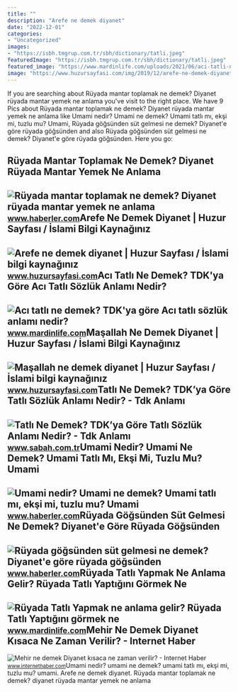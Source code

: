 ```yaml
---
title: ""
description: "Arefe ne demek diyanet"
date: "2022-12-01"
categories:
- "Uncategorized"
images:
- "https://isbh.tmgrup.com.tr/sbh/dictionary/tatli.jpeg"
featuredImage: "https://isbh.tmgrup.com.tr/sbh/dictionary/tatli.jpeg"
featured_image: "https://www.mardinlife.com/uploads/2021/06/aci-tatli-ne-demek-tdkya-gore-aci-tatli-sozluk-anlami-nedir-66187.jpg"
image: "https://www.huzursayfasi.com/img/2019/12/arefe-ne-demek-diyanet.jpg"
---
```


If you are searching about Rüyada mantar toplamak ne demek? Diyanet rüyada mantar yemek ne anlama you've visit to the right place. We have 9 Pics about Rüyada mantar toplamak ne demek? Diyanet rüyada mantar yemek ne anlama like Umami nedir? Umami ne demek? Umami tatlı mı, ekşi mi, tuzlu mu? Umami, Rüyada göğsünden süt gelmesi ne demek? Diyanet'e göre rüyada göğsünden and also Rüyada göğsünden süt gelmesi ne demek? Diyanet'e göre rüyada göğsünden. Here you go:

Rüyada Mantar Toplamak Ne Demek? Diyanet Rüyada Mantar Yemek Ne Anlama
----------------------------------------------------------------------

 ![Rüyada mantar toplamak ne demek? Diyanet rüyada mantar yemek ne anlama](https://i.hbrcdn.com/haber/2021/03/30/ruyada-mantar-toplamak-ne-demek-diyanet-ruyada-14030005_2795_amp.jpg) <small>www.haberler.com</small>Arefe Ne Demek Diyanet | Huzur Sayfası / İslami Bilgi Kaynağınız
----------------------------------------------------------------

 ![Arefe ne demek diyanet | Huzur Sayfası / İslami bilgi kaynağınız](https://www.huzursayfasi.com/img/2019/12/arefe-ne-demek-diyanet.jpg) <small>www.huzursayfasi.com</small>Acı Tatlı Ne Demek? TDK'ya Göre Acı Tatlı Sözlük Anlamı Nedir?
--------------------------------------------------------------

 ![Acı tatlı ne demek? TDK'ya göre Acı tatlı sözlük anlamı nedir?](https://www.mardinlife.com/uploads/2021/06/aci-tatli-ne-demek-tdkya-gore-aci-tatli-sozluk-anlami-nedir-66187.jpg) <small>www.mardinlife.com</small>Maşallah Ne Demek Diyanet | Huzur Sayfası / İslami Bilgi Kaynağınız
-------------------------------------------------------------------

 ![Maşallah ne demek diyanet | Huzur Sayfası / İslami bilgi kaynağınız](https://www.huzursayfasi.com/img/2019/02/masallah-ne-demek-diyanet.jpg) <small>www.huzursayfasi.com</small>Tatlı Ne Demek? TDK’ya Göre Tatlı Sözlük Anlamı Nedir? - Tdk Anlamı
-------------------------------------------------------------------

 ![Tatlı Ne Demek? TDK’ya Göre Tatlı Sözlük Anlamı Nedir? - Tdk Anlamı](https://isbh.tmgrup.com.tr/sbh/dictionary/tatli.jpeg) <small>www.sabah.com.tr</small>Umami Nedir? Umami Ne Demek? Umami Tatlı Mı, Ekşi Mi, Tuzlu Mu? Umami
---------------------------------------------------------------------

 ![Umami nedir? Umami ne demek? Umami tatlı mı, ekşi mi, tuzlu mu? Umami](https://i.hbrcdn.com/haber/2021/08/06/umami-nedir-umami-ne-demek-umami-tatli-mi-eksi-14312416_2699_amp.jpg) <small>www.haberler.com</small>Rüyada Göğsünden Süt Gelmesi Ne Demek? Diyanet'e Göre Rüyada Göğsünden
----------------------------------------------------------------------

 ![Rüyada göğsünden süt gelmesi ne demek? Diyanet'e göre rüyada göğsünden](https://i.hbrcdn.com/haber/2022/10/05/ruyada-gogsunden-sut-gelmesi-ne-anlama-gelir-15335330_6420_amp.jpg) <small>www.haberler.com</small>Rüyada Tatlı Yapmak Ne Anlama Gelir? Rüyada Tatlı Yaptığını Görmek Ne
---------------------------------------------------------------------

 ![Rüyada Tatlı Yapmak ne anlama gelir? Rüyada Tatlı Yaptığını görmek ne](https://www.mardinlife.com/uploads/2022/05/15/ruyada-tatli-yapmak-ne-anlama-gelir-ruyada-tatli-yaptigini-gormek-ne-demek-100196.png?234234.234234) <small>www.mardinlife.com</small>Mehir Ne Demek Diyanet Kısaca Ne Zaman Verilir? - Internet Haber
----------------------------------------------------------------

 ![Mehir ne demek Diyanet kısaca ne zaman verilir? - Internet Haber](https://i.internethaber.com/2/714/446/storage/files/images/2021/06/23/megir-Mjia_cover.jpg) <small>www.internethaber.com</small>Umami nedir? umami ne demek? umami tatlı mı, ekşi mi, tuzlu mu? umami. Arefe ne demek diyanet. Rüyada mantar toplamak ne demek? diyanet rüyada mantar yemek ne anlama
